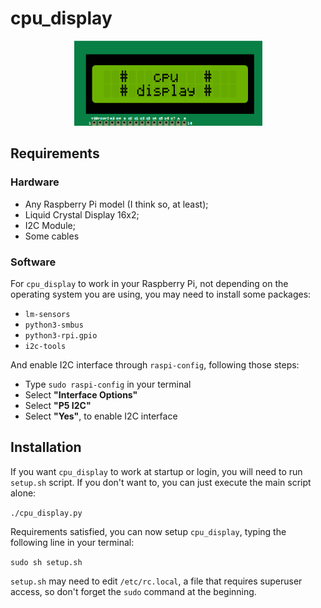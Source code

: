 # **cpu_display**

<p align="center">
    <img src="logo.png">
</p>

## **Requirements**

### Hardware

* Any Raspberry Pi model (I think so, at least);
* Liquid Crystal Display 16x2;
* I2C Module;
* Some cables

### Software

For `cpu_display` to work in your Raspberry Pi, not depending on the operating system you are using, you may need to install some packages:

* `lm-sensors`
* `python3-smbus`
* `python3-rpi.gpio`
* `i2c-tools`

And enable I2C interface through `raspi-config`, following those steps:

* Type `sudo raspi-config` in your terminal
* Select **"Interface Options"**
* Select **"P5 I2C"**
* Select **"Yes"**, to enable I2C interface

## **Installation**

If you want `cpu_display` to work at startup or login, you will need to run `setup.sh` script. If you don't want to, you can just execute the main script alone:

`
./cpu_display.py
`

Requirements satisfied, you can now setup `cpu_display`, typing the following line in your terminal:

`
sudo sh setup.sh
`

`setup.sh` may need to edit `/etc/rc.local`, a file that requires superuser access, so don't forget the `sudo` command at the beginning.
